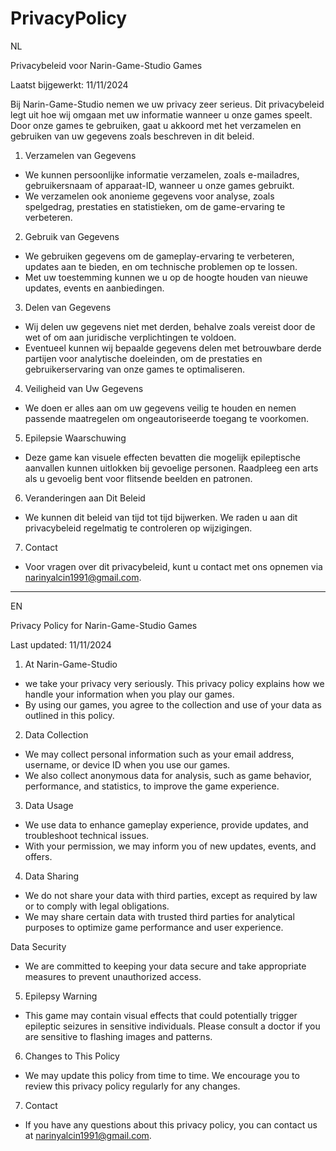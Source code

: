 # PrivacyPolicy

NL 

Privacybeleid voor Narin-Game-Studio Games

Laatst bijgewerkt: 11/11/2024

Bij Narin-Game-Studio nemen we uw privacy zeer serieus. Dit privacybeleid legt uit hoe wij omgaan met uw informatie wanneer u onze games speelt. Door onze games te gebruiken, gaat u akkoord met het verzamelen en gebruiken van uw gegevens zoals beschreven in dit beleid.


1. Verzamelen van Gegevens
  - We kunnen persoonlijke informatie verzamelen, zoals e-mailadres, gebruikersnaam of apparaat-ID, wanneer u onze games gebruikt.
  - We verzamelen ook anonieme gegevens voor analyse, zoals spelgedrag, prestaties en statistieken, om de game-ervaring te verbeteren.


2. Gebruik van Gegevens
  - We gebruiken gegevens om de gameplay-ervaring te verbeteren, updates aan te bieden, en om technische problemen op te lossen.
  - Met uw toestemming kunnen we u op de hoogte houden van nieuwe updates, events en aanbiedingen.


3. Delen van Gegevens
  - Wij delen uw gegevens niet met derden, behalve zoals vereist door de wet of om aan juridische verplichtingen te voldoen.
  - Eventueel kunnen wij bepaalde gegevens delen met betrouwbare derde partijen voor analytische doeleinden, om de prestaties en gebruikerservaring van onze games te optimaliseren.


4. Veiligheid van Uw Gegevens
  - We doen er alles aan om uw gegevens veilig te houden en nemen passende maatregelen om ongeautoriseerde toegang te voorkomen.


5. Epilepsie Waarschuwing
  - Deze game kan visuele effecten bevatten die mogelijk epileptische aanvallen kunnen uitlokken bij gevoelige personen. Raadpleeg een arts als u gevoelig bent voor flitsende beelden en patronen.

  
6. Veranderingen aan Dit Beleid
  - We kunnen dit beleid van tijd tot tijd bijwerken. We raden u aan dit privacybeleid regelmatig te controleren op wijzigingen.


7. Contact
  - Voor vragen over dit privacybeleid, kunt u contact met ons opnemen via narinyalcin1991@gmail.com.

_______________________________________________________________________________________________________________________

EN 

Privacy Policy for Narin-Game-Studio Games

Last updated: 11/11/2024

1. At Narin-Game-Studio
  - we take your privacy very seriously. This privacy policy explains how we handle your information when you play our games.
  - By using our games, you agree to the collection and use of your data as outlined in this policy.


2. Data Collection
  - We may collect personal information such as your email address, username, or device ID when you use our games.
  - We also collect anonymous data for analysis, such as game behavior, performance, and statistics, to improve the game experience.
  
   
3. Data Usage
  - We use data to enhance gameplay experience, provide updates, and troubleshoot technical issues.
  - With your permission, we may inform you of new updates, events, and offers.


4. Data Sharing
  - We do not share your data with third parties, except as required by law or to comply with legal obligations.
  - We may share certain data with trusted third parties for analytical purposes to optimize game performance and user experience.


Data Security
  - We are committed to keeping your data secure and take appropriate measures to prevent unauthorized access.


5. Epilepsy Warning
- This game may contain visual effects that could potentially trigger epileptic seizures in sensitive individuals. Please consult a doctor if you are sensitive to flashing images and patterns.


6. Changes to This Policy
  - We may update this policy from time to time. We encourage you to review this privacy policy regularly for any changes.


7. Contact
  - If you have any questions about this privacy policy, you can contact us at narinyalcin1991@gmail.com.
